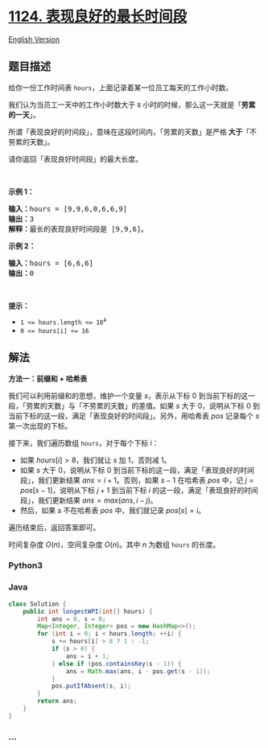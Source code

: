 # [1124. 表现良好的最长时间段](https://leetcode.cn/problems/longest-well-performing-interval)

[English Version](/solution/1100-1199/1124.Longest%20Well-Performing%20Interval/README_EN.md)

## 题目描述

<!-- 这里写题目描述 -->

<p>给你一份工作时间表&nbsp;<code>hours</code>，上面记录着某一位员工每天的工作小时数。</p>

<p>我们认为当员工一天中的工作小时数大于&nbsp;<code>8</code> 小时的时候，那么这一天就是「<strong>劳累的一天</strong>」。</p>

<p>所谓「表现良好的时间段」，意味在这段时间内，「劳累的天数」是严格<strong> 大于</strong>「不劳累的天数」。</p>

<p>请你返回「表现良好时间段」的最大长度。</p>

<p>&nbsp;</p>

<p><strong>示例 1：</strong></p>

<pre>
<strong>输入：</strong>hours = [9,9,6,0,6,6,9]
<strong>输出：</strong>3
<strong>解释：</strong>最长的表现良好时间段是 [9,9,6]。</pre>

<p><strong>示例 2：</strong></p>

<pre>
<strong>输入：</strong>hours = [6,6,6]
<strong>输出：</strong>0
</pre>

<p>&nbsp;</p>

<p><strong>提示：</strong></p>

<ul>
	<li><code>1 &lt;= hours.length &lt;= 10<sup>4</sup></code></li>
	<li><code>0 &lt;= hours[i] &lt;= 16</code></li>
</ul>

## 解法

<!-- 这里可写通用的实现逻辑 -->

**方法一：前缀和 + 哈希表**

我们可以利用前缀和的思想，维护一个变量 $s$，表示从下标 $0$ 到当前下标的这一段，「劳累的天数」与「不劳累的天数」的差值。如果 $s$ 大于 $0$，说明从下标 $0$ 到当前下标的这一段，满足「表现良好的时间段」。另外，用哈希表 $pos$ 记录每个 $s$ 第一次出现的下标。

接下来，我们遍历数组 `hours`，对于每个下标 $i$：

-   如果 $hours[i] \gt 8$，我们就让 $s$ 加 $1$，否则减 $1$。
-   如果 $s$ 大于 $0$，说明从下标 $0$ 到当前下标的这一段，满足「表现良好的时间段」，我们更新结果 $ans = i + 1$。否则，如果 $s - 1$ 在哈希表 $pos$ 中，记 $j = pos[s - 1]$，说明从下标 $j + 1$ 到当前下标 $i$ 的这一段，满足「表现良好的时间段」，我们更新结果 $ans = max(ans, i - j)$。
-   然后，如果 $s$ 不在哈希表 $pos$ 中，我们就记录 $pos[s] = i$。

遍历结束后，返回答案即可。

时间复杂度 $O(n)$，空间复杂度 $O(n)$。其中 $n$ 为数组 `hours` 的长度。

<!-- tabs:start -->

### **Python3**

<!-- 这里可写当前语言的特殊实现逻辑 -->



### **Java**

<!-- 这里可写当前语言的特殊实现逻辑 -->

```java
class Solution {
    public int longestWPI(int[] hours) {
        int ans = 0, s = 0;
        Map<Integer, Integer> pos = new HashMap<>();
        for (int i = 0; i < hours.length; ++i) {
            s += hours[i] > 8 ? 1 : -1;
            if (s > 0) {
                ans = i + 1;
            } else if (pos.containsKey(s - 1)) {
                ans = Math.max(ans, i - pos.get(s - 1));
            }
            pos.putIfAbsent(s, i);
        }
        return ans;
    }
}
```









### **...**

```

```


